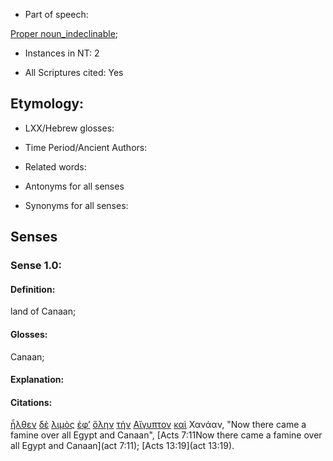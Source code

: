 * Part of speech: 

[Proper noun_indeclinable](http://ugg.readthedocs.io/en/latest/proper_noun_indeclinable.html); 

* Instances in NT: 2

* All Scriptures cited: Yes

## Etymology: 

* LXX/Hebrew glosses: 

* Time Period/Ancient Authors: 

* Related words: 

* Antonyms for all senses

* Synonyms for all senses: 

## Senses 

### Sense 1.0: 

#### Definition: 

land of Canaan; 

#### Glosses: 

Canaan; 

#### Explanation: 

#### Citations: 

[ἦλθεν](../G20640/01.md) [δὲ](../G11610/01.md) [λιμὸς](../G30420/01.md) [ἐφ’](../G19090/01.md) [ὅλην](../G36500/01.md) [τὴν](../G35880/01.md) [Αἴγυπτον](../G01250/01.md) [καὶ](../G25320/01.md) Χανάαν, "Now there came a famine over all Egypt and Canaan", [Acts 7:11Now there came a famine over all Egypt and Canaan](act 7:11); [Acts 13:19](act 13:19).  
